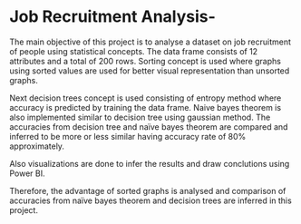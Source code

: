 # Job Recruitment Analysis-

The main objective of this project is to analyse a dataset on job recruitment of people using statistical concepts. The data frame consists of 12 attributes and a total of 200 rows. Sorting concept is used where graphs using sorted values are used for better visual representation than unsorted graphs.

Next decision trees concept is used consisting of entropy method where accuracy is predicted by training the data frame. Naive bayes theorem is also implemented similar to decision tree using gaussian method. 
The accuracies from decision tree and naïve bayes theorem are compared and inferred to be more or less similar having accuracy rate of 80% approximately. 

Also visualizations are done to infer the results and draw conclutions using Power BI.

Therefore, the advantage of sorted graphs is analysed and comparison of accuracies from naïve bayes theorem and decision trees are inferred in this project. 
